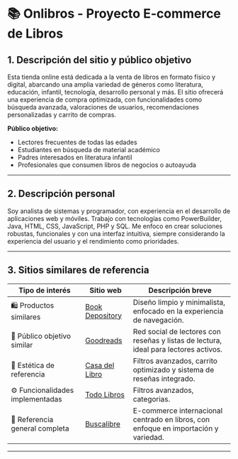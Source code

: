 # 📚 Onlibros - Proyecto E-commerce de Libros

## 1. Descripción del sitio y público objetivo

Esta tienda online está dedicada a la venta de libros en formato físico y digital, abarcando una amplia variedad de géneros como literatura, educación, infantil, tecnología, desarrollo personal y más. El sitio ofrecerá una experiencia de compra optimizada, con funcionalidades como búsqueda avanzada, valoraciones de usuarios, recomendaciones personalizadas y carrito de compras.

**Público objetivo:**  
- Lectores frecuentes de todas las edades  
- Estudiantes en búsqueda de material académico  
- Padres interesados en literatura infantil  
- Profesionales que consumen libros de negocios o autoayuda  

---

## 2. Descripción personal

Soy analista de sistemas y programador, con experiencia en el desarrollo de aplicaciones web y móviles. Trabajo con tecnologías como PowerBuilder, Java, HTML, CSS, JavaScript, PHP y SQL. Me enfoco en crear soluciones robustas, funcionales y con una interfaz intuitiva, siempre considerando la experiencia del usuario y el rendimiento como prioridades.

---

## 3. Sitios similares de referencia

| Tipo de interés                       | Sitio web                                        | Descripción breve                                                                 |
|--------------------------------------|--------------------------------------------------|------------------------------------------------------------------------------------|
| 🛍️ Productos similares               | [Book Depository](https://www.bookdepository.com/)  | Diseño limpio y minimalista, enfocado en la experiencia de navegación.      |
| 🎯 Público objetivo similar          | [Goodreads](https://www.goodreads.com/)         | Red social de lectores con reseñas y listas de lectura, ideal para lectores activos. |
| 🎨 Estética de referencia            | [Casa del Libro](https://www.casadellibro.com/)| Filtros avanzados, carrito optimizado y sistema de reseñas integrado.          |
| ⚙️ Funcionalidades implementadas     | [Todo Libros](https://www.todolibros.es/es/) | Filtros avanzados, categorias.             |
| 🔎 Referencia general completa       | [Buscalibre](https://www.buscalibre.com/)       | E-commerce internacional centrado en libros, con enfoque en importación y variedad. |

---
